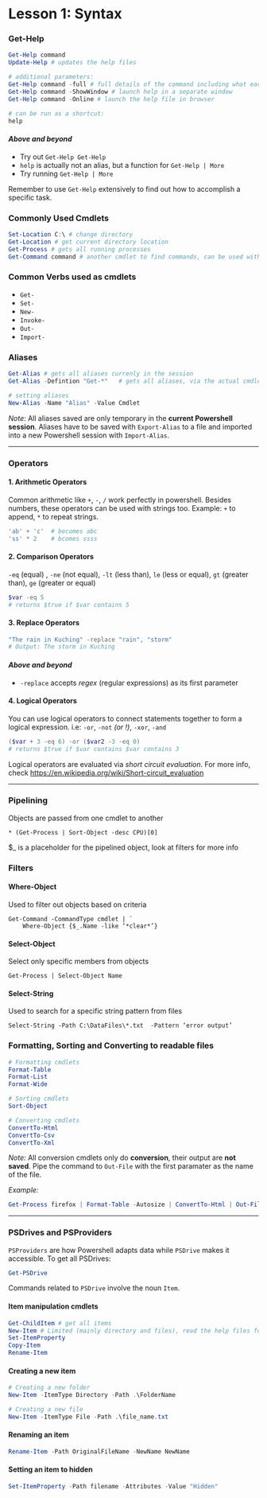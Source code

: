 # Lesson 1: Syntax 

### Get-Help
~~~ powershell
Get-Help command 
Update-Help # updates the help files 

# additional parameters:
Get-Help command -full # full details of the command including what each parameter 
Get-Help command -ShowWindow # launch help in a separate window
Get-Help command -Online # launch the help file in browser 

# can be run as a shortcut:
help 
~~~
#### *Above and beyond*
- Try out `Get-Help Get-Help`
- `help` is actually not an alias, but a function for `Get-Help | More`
- Try running `Get-Help | More`

Remember to use `Get-Help` extensively to find out how to accomplish a specific task.

### Commonly Used Cmdlets 
~~~ powershell
Set-Location C:\ # change directory 
Get-Location # get current directory location
Get-Process # gets all running processes 
Get-Command command # another cmdlet to find commands, can be used with wildcards
~~~

### Common Verbs used as cmdlets
- `Get-`
- `Set-`
- `New-`
- `Invoke-`
- `Out-`
- `Import-`

### Aliases 
~~~ powershell
Get-Alias # gets all aliases currenly in the session 
Get-Alias -Defintion "Get-*"   # gets all aliases, via the actual cmdlets, that start with Get-

# setting aliases 
New-Alias -Name "Alias" -Value Cmdlet 
~~~
*Note:* 
All aliases saved are only temporary in the **current Powershell session**. Aliases have to be saved with `Export-Alias` to a file and imported into a new Powershell session with `Import-Alias`.

* * *

### Operators
#### 1. Arithmetic Operators

Common arithmetic like `+`, `-`, `/` work perfectly in powershell.
Besides numbers, these operators can be used with strings too.
Example: `+` to append, `*` to repeat strings.

~~~ powershell
'ab' + 'c'  # becomes abc
'ss' * 2    # bcomes ssss
~~~

#### 2. Comparison Operators
`-eq` (equal) , `-ne` (not equal), `-lt` (less than), `le` (less or equal), `gt` (greater than), `ge` (greater or equal)

~~~ powershell
$var -eq 5
# returns $true if $var contains 5 
~~~

#### 3. Replace Operators 
~~~ powershell 
"The rain in Kuching" -replace "rain", "storm"
# Output: The storm in Kuching
~~~ 
#### *Above and beyond*
- `-replace` accepts *regex* (regular expressions) as its first parameter

#### 4. Logical Operators 
You can use logical operators to connect statements together to form a logical expression.
i.e: `-or`, `-not` *(or !)*, `-xor`, `-and`

~~~ powershell
($var + 3 -eq 6) -or ($var2 -3 -eq 0)
# returns $true if $var contains $var contains 3
~~~

Logical operators are evaluated via *short circuit evaluation*.
For more info, check https://en.wikipedia.org/wiki/Short-circuit_evaluation

* * * 
  
### Pipelining
Objects are passed from one cmdlet to another
~~~
* (Get-Process | Sort-Object -desc CPU)[0]
~~~
$_ is a placeholder for the pipelined object, look at filters for more info

### Filters

#### Where-Object
Used to filter out objects based on criteria
~~~
Get-Command -CommandType cmdlet | `
	Where-Object {$_.Name -like ‘*clear*’}
~~~

#### Select-Object
Select only specific members from objects
~~~
Get-Process | Select-Object Name
~~~

#### Select-String
Used to search for a specific string pattern from files
~~~
Select-String -Path C:\DataFiles\*.txt  -Pattern ‘error output’
~~~

### Formatting, Sorting and Converting to readable files 

~~~ powershell 
# Formatting cmdlets
Format-Table 
Format-List
Format-Wide 

# Sorting cmdlets
Sort-Object

# Converting cmdlets
ConvertTo-Html
ConvertTo-Csv
ConvertTo-Xml
~~~
*Note:* All conversion cmdlets only do **conversion**, their output are **not saved**. Pipe the command to `Out-File` with the first paramater as the name of the file.

*Example:*
~~~ powershell
Get-Process firefox | Format-Table -Autosize | ConvertTo-Html | Out-File .\'Firefox Processes.html'
~~~

* * *

### PSDrives and PSProviders 

`PSProviders` are how Powershell adapts data while `PSDrive` makes it accessible.
To get all PSDrives:
~~~ powershell
Get-PSDrive
~~~

Commands related to `PSDrive` involve the noun `Item`. 

#### Item manipulation cmdlets
~~~ powershell
Get-ChildItem # get all items 
New-Item # Limited (mainly directory and files), read the help files for more info  
Set-ItemProperty 
Copy-Item
Rename-Item
~~~ 

#### Creating a new item
~~~ powershell
# Creating a new folder 
New-Item -ItemType Directory -Path .\FolderName

# Creating a new file 
New-Item -ItemType File -Path .\file_name.txt
~~~

#### Renaming an item 
~~~ powershell
Rename-Item -Path OriginalFileName -NewName NewName 
~~~

#### Setting an item to hidden 
~~~ powershell
Set-ItemProperty -Path filename -Attributes -Value "Hidden"
~~~
